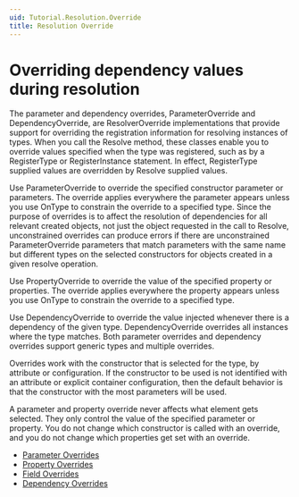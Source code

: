```yaml
---
uid: Tutorial.Resolution.Override
title: Resolution Override
---
```


# Overriding dependency values during resolution

The parameter and dependency overrides, ParameterOverride and DependencyOverride, are ResolverOverride implementations that provide support for overriding the registration information for resolving instances of types. When you call the Resolve method, these classes enable you to override values specified when the type was registered, such as by a RegisterType or RegisterInstance statement. In effect, RegisterType supplied values are overridden by Resolve supplied values.

Use ParameterOverride to override the specified constructor parameter or parameters. The override applies everywhere the parameter appears unless you use OnType to constrain the override to a specified type. Since the purpose of overrides is to affect the resolution of dependencies for all relevant created objects, not just the object requested in the call to Resolve, unconstrained overrides can produce errors if there are unconstrained ParameterOverride parameters that match parameters with the same name but different types on the selected constructors for objects created in a given resolve operation.

Use PropertyOverride to override the value of the specified property or properties. The override applies everywhere the property appears unless you use OnType to constrain the override to a specified type.

Use DependencyOverride to override the value injected whenever there is a dependency of the given type. DependencyOverride overrides all instances where the type matches. Both parameter overrides and dependency overrides support generic types and multiple overrides.

Overrides work with the constructor that is selected for the type, by attribute or configuration. If the constructor to be used is not identified with an attribute or explicit container configuration, then the default behavior is that the constructor with the most parameters will be used.

A parameter and property override never affects what element gets selected. They only control the value of the specified parameter or property. You do not change which constructor is called with an override, and you do not change which properties get set with an override.

* [Parameter Overrides](xref:Tutorial.Resolution.Override.Parameter)
* [Property Overrides](xref:Tutorial.Resolution.Override.Property)
* [Field Overrides](xref:Tutorial.Resolution.Override.Field)
* [Dependency Overrides](xref:Tutorial.Resolution.Override.Dependency)
